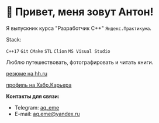 # 👋 Привет, меня зовут Антон!

Я выпускник курса "Разработчик С++" `Яндекс.Практикума`.

Stack:

`C++17` `Git` `CMake` `STL` `Clion` `MS Visual Studio`

Люблю путешествовать, фотографировать и читать книги.

[резюме на hh.ru](https://hh.ru/resume/492a9aa7ff0c3b0d810039ed1f4279766a4f49?hhtmFrom=resume_list)

[профиль на Хабр.Карьера](https://career.habr.com/aq_eme)



**Контакты для связи:**
- Telegram: [aq_eme](https://t.me/aq_eme)
- E-mail: aq.eme@yandex.ru
